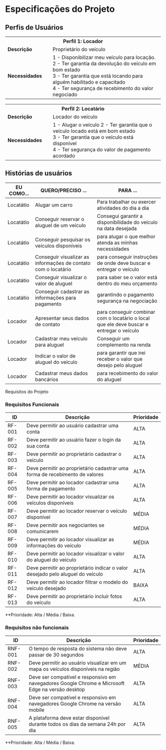 # Especificações do Projeto


## Perfis de Usuários

<table>
<tbody>
<tr>
<th colspan="2">Perfil 1: Locador </th>
</tr>
<tr>
<td width="150px"><b>Descrição</b></td>
<td width="600px">
Proprietário do veículo 
</td>
</tr>
<tr>
<td><b>Necessidades</b></td>
<td>
1 - Disponibilizar meu veículo para locação.<br>
2 - Ter garantia da devolução do veículo em bom estado<br>
3 - Ter garantia que está locando para alguém habilitado e capacitado<br>
4 - Ter segurança de recebimento do valor negociado
</td>
</tr>
</tbody>
</table>

<table>
<tbody>
<tr>
<th colspan="2">Perfil 2: Locatário </th>
</tr>
<tr>
<td width="150px"><b>Descrição</b></td>
<td width="600px">
Locador do veículo
</td>
</tr>
<tr>
<td><b>Necessidades</b></td>
<td>
1 - Alugar o veículo
2 - Ter garantia que o veículo locado está em bom estado<br>
3 - Ter garantia que o veículo está disponível<br>
4 - Ter segurança do valor de pagamento acordado
</td>
</tr>
</tbody>
</table>

## Histórias de usuários

|EU COMO...| QUERO/PRECISO ...|PARA ...|
|--------------------|------------------------------------|----------------------------------------|
| Locatátio | Alugar um carro | Para trabalhar ou exercer atividades do dia a dia |
| Locatátio | Conseguir reservar o aluguel de um veículo | Consegui garantir a disponibilidade do veículo na data desejada |
| Locatátio | Conseguir pesquisar os veículos disponíveis | para alugar o que melhor atenda as minhas necessidades |
| Locatátio | Conseguir visualizar as informações de contato com o locatário | para conseguir instruções de onde deve buscar e entregar o veículo |
| Locatátio | Conseguir visualizar o valor de aluguel | para saber se o valor está dentro do meu orçamento |
| Locatátio | Conseguir cadastrar as informações para pagamento | garantindo o pagamento segurança na negociação |
| Locador | Apresentar seus dados de contato | para conseguir combinar com o locatário o local que ele deve buscar e entregar o veículo |
| Locador | Cadastrar meu veículo para aluguel | Conseguir um complemento na renda |
| Locador | Indicar o valor de aluguel do veículo |  para garantir que irei receber o valor que desejo pelo aluguel |
| Locador | Cadastrar meus dados bancários | para recebimento do valor do aluguel |

Requisitos do Projeto

### Requisitos Funcionais

|ID    | Descrição   | Prioridade |
|------|-----------------------------------------|----|
|RF-001| Deve permitir ao usuário cadastrar uma conta | ALTA | 
|RF-002| Deve permitir ao usuário fazer o login da sua conta   | ALTA |
|RF-003| Deve permitir ao proprietário cadastrar o veículo   | ALTA |
|RF-004| Deve permitir ao proprietário cadastrar uma forma de recebimento de valores   | ALTA |
|RF-005| Deve permitir ao locador cadastrar uma forma de pagamento   | ALTA |
|RF-006| Deve permitir ao locador visualizar os veículos disponíveis   | ALTA |
|RF-007| Deve permitir ao locador reservar o veículo disponível   | MÉDIA |
|RF-008| Deve permitir aos negociantes se comunicarem   | MÉDIA |
|RF-009| Deve permitir ao locador visualizar as informações do veículo   | MÉDIA |
|RF-010| Deve permitir ao locador visualizar o valor do aluguel do veículo   | ALTA |
|RF-011| Deve permitir ao proprietário indicar o valor desejado pelo aluguel do veículo   | ALTA |
|RF-012| Deve permitir ao locador filtrar o modelo do veículo desejado   | BAIXA |
|RF-013| Deve permitir ao proprietário incluir fotos do veículo   | ALTA |

**Prioridade: Alta / Média / Baixa. 

### Requisitos não funcionais

|ID    | Descrição   | Prioridade |
|------|-----------------------------------------|----|
|RNF-001| O tempo de resposta do sistema não deve passar de 30 segundos | ALTA | 
|RNF-002| Deve permitir ao usuário visualizar em um mapa os veículos disponíveis na região   | MÉDIA |
|RNF-003| Deve ser compatível e responsivo em navegadores Google Chrome e Microsoft Edge na versão desktop   | ALTA |
|RNF-004| Deve ser compatível e responsivo em navegadores Google Chrome na versão mobile   | ALTA |
|RNF-005| A plataforma deve estar disponível durante todos os dias da semana 24h por dia   | ALTA |

**Prioridade: Alta / Média / Baixa. 
